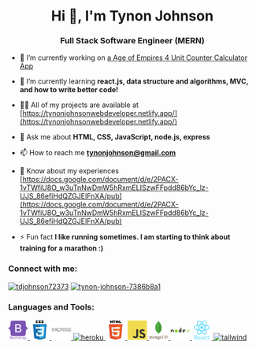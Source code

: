 <h1 align="center">Hi 👋, I'm Tynon Johnson</h1>
<h3 align="center">Full Stack Software Engineer (MERN)</h3>

- 🔭 I’m currently working on [a Age of Empires 4 Unit Counter Calculator App](https://github.com/tdjohnson7/100hoursProjectTest)

- 🌱 I’m currently learning **react.js, data structure and algorithms, MVC, and how to write better code!**

- 👨‍💻 All of my projects are available at [https://tynonjohnsonwebdeveloper.netlify.app/](https://tynonjohnsonwebdeveloper.netlify.app/)

- 💬 Ask me about **HTML, CSS, JavaScript, node.js, express**

- 📫 How to reach me **tynonjohnson@gmail.com**

- 📄 Know about my experiences [https://docs.google.com/document/d/e/2PACX-1vTWfiU8O_w3uTnNwDmW5hRxmELISzwFFpdd86bYc_lz-UJS_86efiHdQZGJEIFnXA/pub](https://docs.google.com/document/d/e/2PACX-1vTWfiU8O_w3uTnNwDmW5hRxmELISzwFFpdd86bYc_lz-UJS_86efiHdQZGJEIFnXA/pub)

- ⚡ Fun fact **I like running sometimes. I am starting to think about training for a marathon :)**

<h3 align="left">Connect with me:</h3>
<p align="left">
<a href="https://twitter.com/tdjohnson72373" target="blank"><img align="center" src="https://raw.githubusercontent.com/rahuldkjain/github-profile-readme-generator/master/src/images/icons/Social/twitter.svg" alt="tdjohnson72373" height="30" width="40" /></a>
<a href="https://linkedin.com/in/tynon-johnson-7386b8a1" target="blank"><img align="center" src="https://raw.githubusercontent.com/rahuldkjain/github-profile-readme-generator/master/src/images/icons/Social/linked-in-alt.svg" alt="tynon-johnson-7386b8a1" height="30" width="40" /></a>
</p>

<h3 align="left">Languages and Tools:</h3>
<p align="left"> <a href="https://getbootstrap.com" target="_blank" rel="noreferrer"> <img src="https://raw.githubusercontent.com/devicons/devicon/master/icons/bootstrap/bootstrap-plain-wordmark.svg" alt="bootstrap" width="40" height="40"/> </a> <a href="https://www.w3schools.com/css/" target="_blank" rel="noreferrer"> <img src="https://raw.githubusercontent.com/devicons/devicon/master/icons/css3/css3-original-wordmark.svg" alt="css3" width="40" height="40"/> </a> <a href="https://expressjs.com" target="_blank" rel="noreferrer"> <img src="https://raw.githubusercontent.com/devicons/devicon/master/icons/express/express-original-wordmark.svg" alt="express" width="40" height="40"/> </a> <a href="https://heroku.com" target="_blank" rel="noreferrer"> <img src="https://www.vectorlogo.zone/logos/heroku/heroku-icon.svg" alt="heroku" width="40" height="40"/> </a> <a href="https://www.w3.org/html/" target="_blank" rel="noreferrer"> <img src="https://raw.githubusercontent.com/devicons/devicon/master/icons/html5/html5-original-wordmark.svg" alt="html5" width="40" height="40"/> </a> <a href="https://developer.mozilla.org/en-US/docs/Web/JavaScript" target="_blank" rel="noreferrer"> <img src="https://raw.githubusercontent.com/devicons/devicon/master/icons/javascript/javascript-original.svg" alt="javascript" width="40" height="40"/> </a> <a href="https://www.mongodb.com/" target="_blank" rel="noreferrer"> <img src="https://raw.githubusercontent.com/devicons/devicon/master/icons/mongodb/mongodb-original-wordmark.svg" alt="mongodb" width="40" height="40"/> </a> <a href="https://nodejs.org" target="_blank" rel="noreferrer"> <img src="https://raw.githubusercontent.com/devicons/devicon/master/icons/nodejs/nodejs-original-wordmark.svg" alt="nodejs" width="40" height="40"/> </a> <a href="https://reactjs.org/" target="_blank" rel="noreferrer"> <img src="https://raw.githubusercontent.com/devicons/devicon/master/icons/react/react-original-wordmark.svg" alt="react" width="40" height="40"/> </a> <a href="https://tailwindcss.com/" target="_blank" rel="noreferrer"> <img src="https://www.vectorlogo.zone/logos/tailwindcss/tailwindcss-icon.svg" alt="tailwind" width="40" height="40"/> </a> </p>
